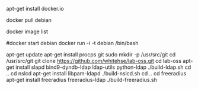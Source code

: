 apt-get install docker.io

docker pull debian

docker image list

#docker start debian
docker run -i -t debian /bin/bash

apt-get update
apt-get install procps git sudo
mkdir -p /usr/src/git
cd /usr/src/git
git clone https://github.com/whitehse/lab-oss.git
cd lab-oss
apt-get install slapd bind9-dyndb-ldap ldap-utils python-ldap
./build-ldap.sh
cd ..
cd nslcd
apt-get install libpam-ldapd
./build-nslcd.sh
cd ..
cd freeradius
apt-get install freeradius freeradius-ldap
./build-freeradius.sh
